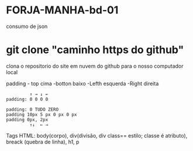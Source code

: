 # FORJA-MANHA-bd-01
consumo de json


# git clone "caminho https do github"
clona o repositorio  do site em nuvem do github para o nosso computador local 

padding - top cima
        -botton baixo
        -Lefth esquerda
        -Right direita
    
             ↑ → ↓ ←  
    padding: 0 0 0 0 

    padding: 0 TUDO ZERO
    padding 10px 5 px 0 px 0 px
    padding 0px, 2px
             ↑↓  ← →


Tags HTML: body(corpo), div(divisão, div class== estilo; classe é atributo), breack (quebra de linha), h1, p 